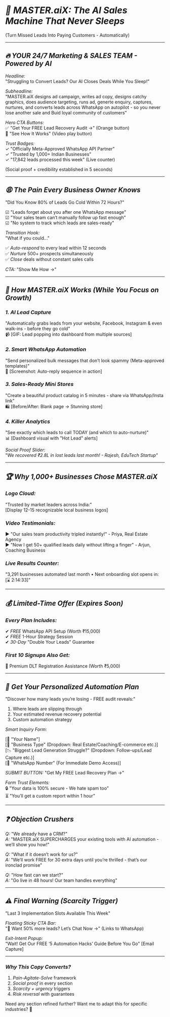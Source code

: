 # _🚀 MASTER.aiX: The AI Sales Machine That Never Sleeps_

(Turn Missed Leads Into Paying Customers - Automatically)

---

## _🔥 YOUR 24/7 Marketing & SALES TEAM - Powered by AI_

_Headline:_  
"Struggling to Convert Leads? Our AI Closes Deals While You Sleep!"

_Subheadline:_  
"MASTER.aiX designs ad campaign, writes ad copy, designs catchy graphics, does audience targeting, runs ad, generte enquiry, captures, nurtures, and converts leads across WhatsApp on autopilot - so you never lose another sale and Buid loyal community of customers"

_Hero CTA Buttons:_  
✅ "Get Your FREE Lead Recovery Audit →" (Orange button)  
🔹 "See How It Works" (Video play button)

_Trust Badges:_  
✓ "Officially Meta-Approved WhatsApp API Partner"  
✓ "Trusted by 1,000+ Indian Businesses"  
✓ "17,842 leads processed this week" (Live counter)

(Social proof + credibility established in 5 seconds)

---

## _😩 The Pain Every Business Owner Knows_

"Did You Know 80% of Leads Go Cold Within 72 Hours?"

☑ "Leads forget about you after one WhatsApp message"  
☑ "Your sales team can’t manually follow up fast enough"  
☑ "No system to track which leads are sales-ready"

_Transition Hook:_  
"What if you could..."

✅ _Auto-respond_ to every lead within 12 seconds  
✅ _Nurture_ 500+ prospects simultaneously  
✅ _Close_ deals without constant sales calls

_CTA:_ "Show Me How →"

---

## _🤖 How MASTER.aiX Works (While You Focus on Growth)_

### _1. AI Lead Capture_

"Automatically grabs leads from your website, Facebook, Instagram & even walk-ins - before they go cold"  
📹 [GIF: Lead popping into dashboard from multiple sources]

### _2. Smart WhatsApp Automation_

"Send personalized bulk messages that don’t look spammy (Meta-approved templates)"  
💬 [Screenshot: Auto-reply sequence in action]

### _3. Sales-Ready Mini Stores_

"Create a beautiful product catalog in 5 minutes - share via WhatsApp/Insta link"  
🛍 [Before/After: Blank page → Stunning store]

### _4. Killer Analytics_

"See exactly which leads to call TODAY (and which to auto-nurture)"  
📊 [Dashboard visual with "Hot Lead" alerts]

_Social Proof Slider:_  
"_We recovered ₹2.8L in lost leads last month! - Rajesh, EduTech Startup"_

---

## _🏆 Why 1,000+ Businesses Chose MASTER.aiX_

### _Logo Cloud:_

"Trusted by market leaders across India:"  
[Display 12-15 recognizable local business logos]

### _Video Testimonials:_

▶ "Our sales team productivity tripled instantly!" - Priya, Real Estate Agency  
▶ "Now I get 50+ qualified leads daily without lifting a finger" - Arjun, Coaching Business

### _Live Results Counter:_

"3,291 businesses automated last month • Next onboarding slot opens in: [⌛ 2:14:33]"

---

## _💰 Limited-Time Offer (Expires Soon)_

### _Every Plan Includes:_

✔ _FREE_ WhatsApp API Setup (Worth ₹15,000)  
✔ _FREE_ 1-Hour Strategy Session  
✔ _30-Day_ "Double Your Leads" Guarantee

### _First 10 Signups Also Get:_

🎁 Premium DLT Registration Assistance (Worth ₹5,000)

---

## _📝 Get Your Personalized Automation Plan_

"Discover how many leads you’re losing - FREE audit reveals:"

1. Where leads are slipping through
2. Your estimated revenue recovery potential
3. Custom automation strategy

_Smart Inquiry Form:_

[👤 "Your Name"]  
[🏢 "Business Type" (Dropdown: Real Estate/Coaching/E-commerce etc.)]  
[📉 "Biggest Lead Generation Struggle?" (Dropdown: Follow-ups/Lead Capture etc.)]  
[📱 "WhatsApp Number" (For Immediate Demo Access)]

_SUBMIT BUTTON:_ "Get My FREE Lead Recovery Plan →"

_Form Trust Elements:_  
🔒 "Your data is 100% secure - We hate spam too"  
⏳ "You’ll get a custom report within 1 hour"

---

## _❓ Objection Crushers_

_Q:_ "We already have a CRM?"  
_A:_ "MASTER.aiX SUPERCHARGES your existing tools with AI automation - we’ll show you how!"

_Q:_ "What if it doesn’t work for us?"  
_A:_ "We’ll work FREE for 30 extra days until you’re thrilled - that’s our ironclad promise"

_Q:_ "How fast can we start?"  
_A:_ "Go live in 48 hours! Our team handles everything"

---

## _⚠ Final Warning (Scarcity Trigger)_

"Last 3 Implementation Slots Available This Week"

_Floating Sticky CTA Bar:_  
"👋 Want 50% more leads? Let’s Chat Now →" (Links to WhatsApp)

_Exit-Intent Popup:_  
"Wait! Get Our FREE ‘5 Automation Hacks’ Guide Before You Go" [Email Capture]

---

### _Why This Copy Converts?_

1. _Pain-Agitate-Solve_ framework
2. _Social proof_ in every section
3. _Scarcity + urgency_ triggers
4. _Risk reversal_ with guarantees

Need any section refined further? Want me to adapt this for specific industries? 🚀

